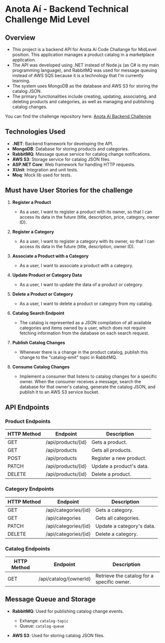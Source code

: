 # Anota Aí - Backend Technical Challenge Mid Level 

## Overview

- This project is a backend API for Anota Aí Code Challange for MidLevel position. This application manages a product catalog in a marketplace application. 
- The API was developed using .NET instead of Node.js (as C# is my main programming language), and RabbitMQ was used for message queuing instead of AWS SQS because it is a technology that I'm currently learning. 
- The system uses MongoDB as the database and AWS S3 for storing the catalog JSON. 
- The primary functionalities include creating, updating, associating, and deleting products and categories, as well as managing and publishing catalog changes.

You can find the challenge repository here: [Anota Aí Backend Challenge](https://github.com/githubanotaai/new-test-backend-nodejs)

## Technologies Used

- **.NET**: Backend framework for developing the API.
- **MongoDB**: Database for storing products and categories.
- **RabbitMQ**: Message queue service for catalog change notifications.
- **AWS S3**: Storage service for catalog JSON files.
- **ASP.NET Core**: Web framework for handling HTTP requests.
- **XUnit**: Integration and unit tests.
- **Moq**: Mock lib used for tests.

## Must have User Stories for the challenge 

1. **Register a Product**
   - As a user, I want to register a product with its owner, so that I can access its data in the future (title, description, price, category, owner ID).

2. **Register a Category**
   - As a user, I want to register a category with its owner, so that I can access its data in the future (title, description, owner ID).

3. **Associate a Product with a Category**
   - As a user, I want to associate a product with a category.

4. **Update Product or Category Data**
   - As a user, I want to update the data of a product or category.

5. **Delete a Product or Category**
   - As a user, I want to delete a product or category from my catalog.

6. **Catalog Search Endpoint**
   - The catalog is represented as a JSON compilation of all available categories and items owned by a user, which does not require fetching information from the database on each search request.

7. **Publish Catalog Changes**
   - Whenever there is a change in the product catalog, publish this change to the "catalog-emit" topic in RabbitMQ.

8. **Consume Catalog Changes**
   - Implement a consumer that listens to catalog changes for a specific owner. When the consumer receives a message, search the database for that owner's catalog, generate the catalog JSON, and publish it to an AWS S3 service bucket.

## API Endpoints

### Product Endpoints

| HTTP Method | Endpoint             | Description                |
|-------------|-----------------------|----------------------------|
| GET         | /api/products/{id}    | Gets a product.            |
| GET         | /api/products         | Gets all products.         |
| POST        | /api/products         | Register a new product.    |
| PATCH       | /api/products/{id}    | Update a product's data.   |
| DELETE      | /api/products/{id}    | Delete a product.          |

### Category Endpoints

| HTTP Method | Endpoint             | Description                |
|-------------|-----------------------|----------------------------|
| GET         | /api/categories/{id}  | Gets a category.           |
| GET         | /api/categories       | Gets all categories.       |
| PATCH       | /api/categories/{id}  | Update a category's data.  |
| DELETE      | /api/categories/{id}  | Delete a category.         |

### Catalog Endpoints

| HTTP Method | Endpoint             | Description                         |
|-------------|-----------------------|-------------------------------------|
| GET         | /api/catalog/{ownerId} | Retrieve the catalog for a specific owner. |

## Message Queue and Storage

- **RabbitMQ**: Used for publishing catalog change events.
  - Exhange: `catalog-topic`
  - Queue: `catalog-queue`
  
- **AWS S3**: Used for storing catalog JSON files.
